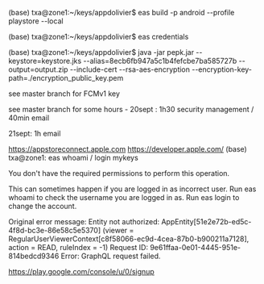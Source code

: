 

(base) txa@zone1:~/keys/appdolivier$ eas build -p android --profile playstore --local

(base) txa@zone1:~/keys/appdolivier$ eas credentials

(base) txa@zone1:~/keys/appdolivier$ java -jar pepk.jar --keystore=keystore.jks --alias=8ecb6fb947a5c1b4fefcbe7ba585727b --output=output.zip --include-cert --rsa-aes-encryption --encryption-key-path=./encryption_public_key.pem

see master branch for FCMv1 key

see master branch for some hours - 20sept : 1h30 security management / 40min email

21sept: 1h email


https://appstoreconnect.apple.com
https://developer.apple.com/
(base) txa@zone1: eas whoami / login mykeys

You don't have the required permissions to perform this operation.

This can sometimes happen if you are logged in as incorrect user.
Run eas whoami to check the username you are logged in as.
Run eas login to change the account.

Original error message: Entity not authorized: AppEntity[51e2e72b-ed5c-4f8d-bc3e-86e58c5e5370] (viewer = RegularUserViewerContext[c8f58066-ec9d-4cea-87b0-b900211a7128], action = READ, ruleIndex = -1)
Request ID: 9e61ffaa-0e01-4445-951e-814bedcd9346
    Error: GraphQL request failed.

https://play.google.com/console/u/0/signup


